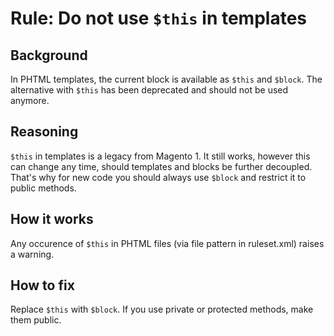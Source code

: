 # Rule: Do not use `$this` in templates
## Background
In PHTML templates, the current block is available as `$this` and `$block`. The alternative with `$this` has been deprecated and should not be used anymore.

## Reasoning
`$this` in templates is a legacy from Magento 1. It still works, however this can change any time, should templates and blocks be further decoupled. That's why for new code you should always use `$block` and restrict it to public methods.

## How it works
Any occurence of `$this` in PHTML files (via file pattern in ruleset.xml) raises a warning. 

## How to fix

Replace `$this` with `$block`. If you use private or protected methods, make them public.